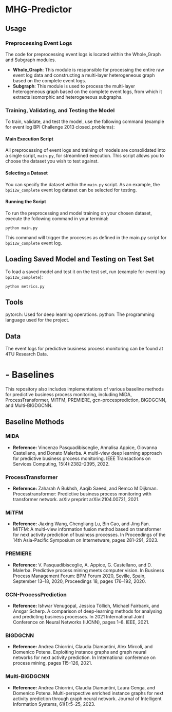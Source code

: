 # MHG-Predictor

## Usage

### Preprocessing Event Logs

The code for preprocessing event logs is located within the Whole_Graph and Subgraph modules.
- **Whole_Graph**: This module is responsible for processing the entire raw event log data and constructing a multi-layer heterogeneous graph based on the complete event logs.
- **Subgraph**: This module is used to process the multi-layer heterogeneous graph based on the complete event logs, from which it extracts isomorphic and heterogeneous subgraphs.

### Training, Validating, and Testing the Model
To train, validate, and test the model, use the following command (example for event log BPI Challenge 2013 closed_problems):
#### Main Execution Script

All preprocessing of event logs and training of models are consolidated into a single script, `main.py`, for streamlined execution. This script allows you to choose the dataset you wish to test against.

#### Selecting a Dataset

You can specify the dataset within the `main.py` script. As an example, the `bpi12w_complete` event log dataset can be selected for testing.

#### Running the Script

To run the preprocessing and model training on your chosen dataset, execute the following command in your terminal:

	python main.py

This command will trigger the processes as defined in the main.py script for `bpi12w_complete` event log.

## Loading Saved Model and Testing on Test Set
To load a saved model and test it on the test set, run (example for event log `bpi12w_complete`):

	python metrics.py 

## Tools
pytorch: Used for deep learning operations.
python: The programming language used for the project.
## Data
The event logs for predictive business process monitoring can be found at 4TU Research Data.


# - **Baselines**

This repository also includes implementations of various baseline methods for predictive business process monitoring, including MiDA, ProcessTransformer, MiTFM, PREMIERE, gcn-procesprediction, BIGDGCNN, and Multi-BIGDGCNN.

## Baseline Methods

### MiDA
- **Reference:** Vincenzo Pasquadibisceglie, Annalisa Appice, Giovanna Castellano, and Donato Malerba. A multi-view deep learning approach for predictive business process monitoring. IEEE Transactions on Services Computing, 15(4):2382–2395, 2022.

### ProcessTransformer
- **Reference:** Zaharah A Bukhsh, Aaqib Saeed, and Remco M Dijkman. Processtransformer: Predictive business process monitoring with transformer network. arXiv preprint arXiv:2104.00721, 2021.

### MiTFM
- **Reference:** Jiaxing Wang, Chengliang Lu, Bin Cao, and Jing Fan. MiTFM: A multi-view information fusion method based on transformer for next activity prediction of business processes. In Proceedings of the 14th Asia-Pacific Symposium on Internetware, pages 281–291, 2023.

### PREMIERE
- **Reference:** V. Pasquadibisceglie, A. Appice, G. Castellano, and D. Malerba. Predictive process mining meets computer vision. In Business Process Management Forum: BPM Forum 2020, Seville, Spain, September 13–18, 2020, Proceedings 18, pages 176–192, 2020.

### GCN-ProcessPrediction
- **Reference:** Ishwar Venugopal, Jessica Töllich, Michael Fairbank, and Ansgar Scherp. A comparison of deep-learning methods for analysing and predicting business processes. In 2021 International Joint Conference on Neural Networks (IJCNN), pages 1–8. IEEE, 2021.

### BIGDGCNN
- **Reference:** Andrea Chiorrini, Claudia Diamantini, Alex Mircoli, and Domenico Potena. Exploiting instance graphs and graph neural networks for next activity prediction. In International conference on process mining, pages 115–126, 2021.

### Multi-BIGDGCNN
- **Reference:** Andrea Chiorrini, Claudia Diamantini, Laura Genga, and Domenico Potena. Multi-perspective enriched instance graphs for next activity prediction through graph neural network. Journal of Intelligent Information Systems, 61(1):5–25, 2023.
